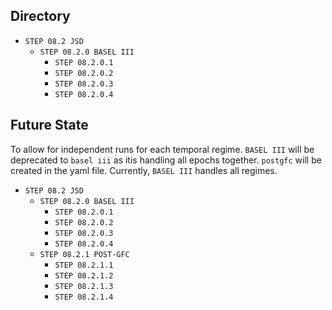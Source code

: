 ## Directory ##
- `STEP 08.2 JSD`
  - `STEP 08.2.0 BASEL III`
    - `STEP 08.2.0.1`
    - `STEP 08.2.0.2`
    - `STEP 08.2.0.3`
    - `STEP 08.2.0.4`

## Future State ##
To allow for independent runs for each temporal regime. `BASEL III` will be deprecated to `basel iii` as itis handling all epochs together. `postgfc` will be created in the yaml file. Currently, `BASEL III` handles all regimes.
- `STEP 08.2 JSD`
  - `STEP 08.2.0 BASEL III`
    - `STEP 08.2.0.1`
    - `STEP 08.2.0.2`
    - `STEP 08.2.0.3`
    - `STEP 08.2.0.4`
  - `STEP 08.2.1 POST-GFC`
    - `STEP 08.2.1.1`
    - `STEP 08.2.1.2`
    - `STEP 08.2.1.3`
    - `STEP 08.2.1.4`

